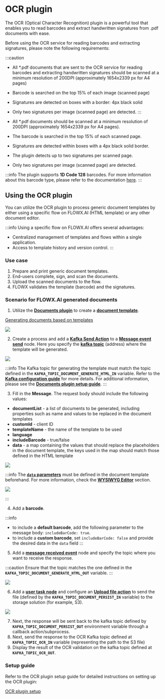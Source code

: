# OCR plugin

The OCR (Optical Character Recognition) plugin is a powerful tool that enables you to read barcodes and extract handwritten signatures from .pdf documents with ease.

Before using the OCR service for reading barcodes and extracting signatures, please note the following requirements:

:::caution
* All \*.pdf documents that are sent to the OCR service for reading barcodes and extracting handwritten signatures should be scanned at a minimum resolution of 200DPI (approximately 1654x2339 px for A4 pages)
* Barcode is searched on the top 15% of each image (scanned page)
* Signatures are detected on boxes with a border: 4px black solid
* Only two signatures per image (scanned page) are detected.
:::

* All *.pdf documents should be scanned at a minimum resolution of 200DPI (approximately 1654x2339 px for A4 pages).
* The barcode is searched in the top 15% of each scanned page.
* Signatures are detected within boxes with a 4px black solid border.
* The plugin detects up to two signatures per scanned page.
* Only two signatures per image (scanned page) are detected.

:::info
The plugin supports **1D Code 128** barcodes. For more information about this barcode type, please refer to the documentation [here](https://graphicore.github.io/librebarcode/documentation/code128.html).
:::


## Using the OCR plugin

You can utilize the OCR plugin to process generic document templates by either using a specific flow on FLOWX.AI (HTML template) or any other document editor.

:::info
Using a specific flow on FLOWX.AI offers several advantages:

* Centralized management of templates and flows within a single application.
* Access to template history and version control.
:::

### Use case

1. Prepare and print generic document templates.
2. End-users complete, sign, and scan the documents.
3. Upload the scanned documents to the flow.
4. FLOWX validates the template (barcode) and the signatures.

### Scenario for FLOWX.AI generated documents

1. Utilize the [**Documents plugin**](./documents-plugin) to create a [**document template**](./documents-plugin/using-documents-plugin/generate-docs-based-on-templates).

[Generating documents based on templates](./documents-plugin/using-documents-plugin/generate-docs-based-on-templates)

![](../../img/ocr_doc_template.gif)

2. Create a process and add a [**Kafka Send Action**](../../../building-blocks/node/message-send-received-task-node.md#configuring-a-message-send-task-node) to a [**Message event send**](../../../building-blocks/node/message-send-received-task-node.md#message-send-task) node. Here you specify the [**kafka topic**](../../../platform-overview/frameworks-and-standards/event-driven-architecture-frameworks/intro-to-kafka-concepts.md#topics) (address) where the template will be generated.

![](../../img/ocr_kafka_send.png)

:::info
The Kafka topic for generating the template must match the topic defined in the **`KAFKA_TOPIC_DOCUMENT_GENERATE_HTML_IN`** variable. Refer to the [**Kafka configuration guide**](../../../platform-setup-guides/flowx-engine-setup-guide/flowx-engine-setup-guide.md#configuring-kafka) for more details. For additional information, please see the [**Documents plugin setup guide**](../plugins-setup-guide/documents-plugin-setup).
:::

3. Fill in the **Message**. The request body should include the following values:

* **documentList** - a list of documents to be generated, including properties such as name and values to be replaced in the document templates
* **customId** - client ID
* **templateName** - the name of the template to be used
* **language**
* **includeBarcode** - true/false
* **data** - a map containing the values that should replace the placeholders in the document template, the keys used in the map should match those defined in the HTML template

![](../../img/ocr_message_body.png)

:::info
The [**`data` parameters**](../wysiwyg.md) must be defined in the document template beforehand. For more information, check the [**WYSIWYG Editor**](../wysiwyg.md) section.

![](../../img/ocr_data_model.png)

:::

4. Add a **barcode**.

:::info
* to include a **default barcode**, add the following parameter to the message body: `includeBarCode: true`.
* to include a **custom barcode**, set `includeBarCode: false` and provide the desired data in the `data` field
:::

5. Add a [**message received event**](../../../building-blocks/node/message-send-received-task-node.md#message-receive-task) node and specify the topic where you want to receive the response.

:::caution 
Ensure that the topic matches the one defined in the **`KAFKA_TOPIC_DOCUMENT_GENERATE_HTML_OUT`** variable. 
:::

![](../../img/ocr_receive_response.png)

6. Add a [**user task node**](../../../building-blocks/node/user-task-node) and configure an [**Upload file action**](../../../building-blocks/actions/upload-file-action.md) to send the file (defined by the **`KAFKA_TOPIC_DOCUMENT_PERSIST_IN`** variable) to the storage solution (for example, S3).

![](../../img/ocr_upload_file.png)

7. Next, the response will be sent back to the kafka topic defined by **`KAFKA_TOPIC_DOCUMENT_PERSIST_OUT`** environment variable through a callback action/subprocess.
8. Next, send the response to the OCR Kafka topic defined at **`KAFKA_TOPIC_OCR_IN`** variable (representing the path to the S3 file)
9. Display the result of the OCR validation on the kafka topic defined at **`KAFKA_TOPIC_OCR_OUT`**. 

### Setup guide

Refer to the OCR plugin setup guide for detailed instructions on setting up the OCR plugin:

[OCR plugin setup](../plugins-setup-guide/ocr-plugin-setup)
